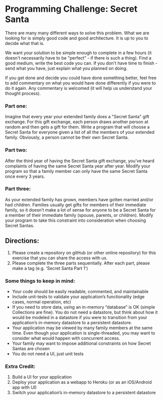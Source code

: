 # Programming Challenge: Secret Santa

There are many many different ways to solve this problem. What we are looking for is simply good code and good architecture. It is up to you to decide what that is.

We want your solution to be simple enough to complete in a few hours (it doesn't necessarily have to be "perfect" - if there is such a thing). Find a good medium, write the best code you can. If you don't have time to finish - send what you have, just explain what you planned on doing.

If you get done and decide you could have done something better, feel free to add commentary on what you would have done differently if you were to do it again. Any commentary is welcomed (it will help us understand your thought process).

### Part one:
Imagine that every year your extended family does a "Secret Santa" gift exchange. For this gift exchange, each person draws another person at random and then gets a gift for them. Write a program that will choose a Secret Santa for everyone given a list of all the members of your extended family. Obviously, a person cannot be their own Secret Santa.

### Part two:
After the third year of having the Secret Santa gift exchange, you’ve heard complaints of having the same Secret Santa year after year. Modify your program so that a family member can only have the same Secret Santa once every 3 years.

### Part three:
As your extended family has grown, members have gotten married and/or had children. Families usually get gifts for members of their immediate family, so it doesn’t make a lot of sense for anyone to be a Secret Santa for a member of their immediate family (spouse, parents, or children). Modify your program to take this constraint into consideration when choosing Secret Santas.

## Directions:

1. Please create a repository on gitHub (or other online repository) for this exercise that you can share the access with us.
2. Please complete the three parts sequentially. After each part, please make a tag (e.g. 'Secret Santa Part 1')

### Some things to keep in mind:
- Your code should be easily readable, commented, and maintainable
- Include unit-tests to validate your application’s functionality (edge cases, normal operation, etc)
- If you need to store data, using an in-memory “database” is OK (simple Collections are fine). You do not need a datastore, but think about how it would be modeled in a datastore if you were to transition from your application’s in-memory datastore to a persistent datastore.
- Your application may be viewed by many family members at the same time. Even though your application is single-threaded, you may want to consider what would happen with concurrent access.
- Your family may want to impose additional constraints on how Secret Santas are chosen
- You do not need a UI, just unit tests

### Extra Credit:
1. Build a UI for your application
2. Deploy your application as a webapp to Heroku (or as an iOS/Android app with UI)
3. Switch your application’s in-memory datastore to a persistent datastore
